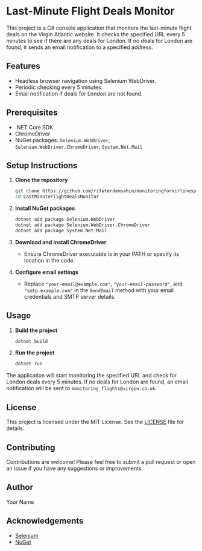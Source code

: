 # Last-Minute Flight Deals Monitor

This project is a C# console application that monitors the last-minute flight deals on the Virgin Atlantic website. It checks the specified URL every 5 minutes to see if there are any deals for London. If no deals for London are found, it sends an email notification to a specified address.

## Features

- Headless browser navigation using Selenium WebDriver.
- Periodic checking every 5 minutes.
- Email notification if deals for London are not found.

## Prerequisites

- .NET Core SDK
- ChromeDriver
- NuGet packages: `Selenium.WebDriver`, `Selenium.WebDriver.ChromeDriver`, `System.Net.Mail`

## Setup Instructions

1. **Clone the repository**
    ```sh
    git clone https://github.com/rifaterdemsahin/monitoringforairlinespoc
    cd LastMinuteFlightDealsMonitor
    ```

2. **Install NuGet packages**
    ```sh
    dotnet add package Selenium.WebDriver
    dotnet add package Selenium.WebDriver.ChromeDriver
    dotnet add package System.Net.Mail
    ```

3. **Download and install ChromeDriver**
    - Ensure ChromeDriver executable is in your PATH or specify its location in the code.

4. **Configure email settings**
    - Replace `"your-email@example.com"`, `"your-email-password"`, and `"smtp.example.com"` in the `SendEmail` method with your email credentials and SMTP server details.

## Usage

1. **Build the project**
    ```sh
    dotnet build
    ```

2. **Run the project**
    ```sh
    dotnet run
    ```

The application will start monitoring the specified URL and check for London deals every 5 minutes. If no deals for London are found, an email notification will be sent to `monitoring_flights@virgin.co.uk`.

## License

This project is licensed under the MIT License. See the [LICENSE](LICENSE) file for details.

## Contributing

Contributions are welcome! Please feel free to submit a pull request or open an issue if you have any suggestions or improvements.

## Author

Your Name

## Acknowledgements

- [Selenium](https://www.selenium.dev/)
- [NuGet](https://www.nuget.org/)

